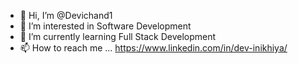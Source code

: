 - 👋 Hi, I’m @Devichand1
- 👀 I’m interested in Software Development 
- 🌱 I’m currently learning  Full Stack Development 
- 📫 How to reach me ... https://www.linkedin.com/in/dev-inikhiya/

<!---
Devichand1/Devichand1 is a ✨ special ✨ repository because its `README.md` (this file) appears on your GitHub profile.
You can click the Preview link to take a look at your changes.
--->
